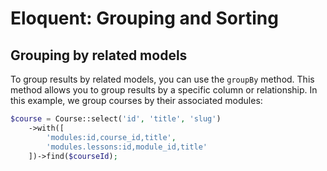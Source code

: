 # Eloquent: Grouping and Sorting

## Grouping by related models

To group results by related models, you can use the `groupBy` method. This method allows you to
group results by a specific column or relationship. In this example, we group courses by their
associated modules:

```php +torchlight-php
$course = Course::select('id', 'title', 'slug')
    ->with([
        'modules:id,course_id,title',
        'modules.lessons:id,module_id,title'
    ])->find($courseId);
```



<!-- To group by a related model, you can use the `with` method to load the related model and then use
the `groupBy` method to group the results by a column from the related model.

```php +torchlight-php
StudentCourse::query()
    ->with('studentLessons')
    ->OverviewWithLessons()
    ->find($scid);
``` -->



<!-- public function groupedByModule() {
    return $this->studentCourse->studentLessons->groupBy(
        fn($studentLesson) => $studentLesson->lesson->module->id
    );
} -->